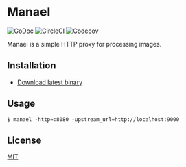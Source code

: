 # Manael

[![GoDoc](https://godoc.org/manael.org/x/manael?status.svg)](https://godoc.org/manael.org/x/manael)
[![CircleCI](https://circleci.com/gh/manaelproxy/manael/tree/master.svg?style=shield)](https://circleci.com/gh/manaelproxy/manael/tree/master)
[![Codecov](https://codecov.io/gh/manaelproxy/manael/branch/master/graph/badge.svg)](https://codecov.io/gh/manaelproxy/manael)

Manael is a simple HTTP proxy for processing images.

## Installation

- [Download latest binary](https://github.com/manaelproxy/manael/releases/latest)

## Usage

```console
$ manael -http=:8080 -upstream_url=http://localhost:9000
```

## License

[MIT](/LICENSE)
